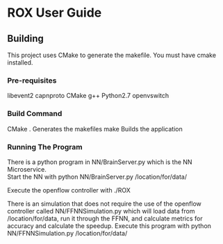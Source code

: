 ROX User Guide
==============

Building
--------
This project uses CMake to generate the makefile.  You must have cmake installed.

### Pre-requisites
libevent2
capnproto
CMake
g++
Python2.7
openvswitch

### Build Command
CMake .                  Generates the makefiles
make                     Builds the application

### Running The Program
There is a python program in NN/BrainServer.py which is the NN Microservice.  
Start the NN with python NN/BrainServer.py /location/for/data/

Execute the openflow controller with ./ROX

There is an simulation that does not require the use of the openflow controller
called NN/FFNNSimulation.py which will load data from /location/for/data, run
it through the FFNN, and calculate metrics for accuracy and calculate the
speedup.  Execute this program with python NN/FFNNSimulation.py /location/for/data/


